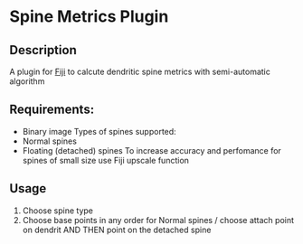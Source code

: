 # Spine Metrics Plugin 

## Description
A plugin for [Fiji](https://github.com/fiji/fiji) to calcute dendritic spine metrics with semi-automatic algorithm

## Requirements:
* Binary image
Types of spines supported:
* Normal spines
* Floating (detached) spines 
To increase accuracy and perfomance for spines of small size use Fiji upscale function

## Usage
1. Choose spine type
2. Choose base points in any order for Normal spines / choose attach point on dendrit AND THEN point on the detached spine
